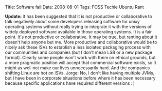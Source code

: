 Title: Software fail
Date: 2008-08-01
Tags: FOSS Techie Ubuntu Rant

**Update:** It has been suggested that it is not productive or collaborative to talk negatively about some developers releasing software for unixy operating systems without really trying to integrate it with the versions of widely deployed software available in those operating systems.
It is a fair point. It's not productive or collaborative. It may be true, but ranting about it doesn't help anyone but me.
More productive and collaborative would be to nicely ask these ISVs to establish a less isolated packaging process with our communities and companies (but I don't mean LSB or a new package format). Clearly some people won't work with them on ethical grounds, but a more pragmatic position will accept that commercial software exists, so it might as well not make our lives unnecessarily hard. And the companies shifting Linux are hot on ISVs.
Jorge: No, I don't like having multiple JVMs, but I have been in corporate situations before where it has been necessary because specific applications have required different versions :(
